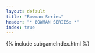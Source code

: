 ```yaml
---
layout: default
title: "Bowman Series"
header: "* BOWMAN SERIES: *"
index: true
---
```

{% include subgameIndex.html %}
